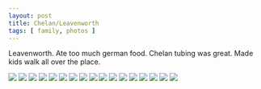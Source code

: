```yaml
---
layout: post
title: Chelan/Leavenworth
tags: [ family, photos ]
---
```



Leavenworth. Ate too much german food. Chelan tubing was great. Made kids walk all over the place.

<script src="https://ajax.googleapis.com/ajax/libs/jquery/1.11.1/jquery.min.js" ></script>


<div class="fotorama"  data-allowfullscreen="true" data-width="100%"  data-ratio="800/600">
    <!--https://photos.app.goo.gl/whhQDnsAGhfdHcGN8-->
    <img src="https://images.northbriton.net/AP1GczPXBsQzoHNZyDchK0KHzLSm1fLWF7wiEoY0_Mstv_1LgvmKoBU-h3_f8hhlo-Qw2ZjFDXY8UmgBjzkSoki9M4Lg9P4UXOBuXDc0nRvDWuFDdbYxY0Ne">
    <img src="https://images.northbriton.net/AP1GczNOJf0GOTC1Ze9EjtnImktKfqgzGqSNzVmp62pVTFBgXsDr2DqdKKfkDKxTwWh4Od2Zyks7IxwV_kvSdLzTPTgCvR2-dqHPuIf7chhz7bT3KJ7kpu94">
    <img src="https://images.northbriton.net/AP1GczNRKyuVsJyPBLdO9HIPAusSui1iVx4gi1gKUCGK0u_s7G8EC3EWT8G1M1OQaWdVwC7EBJTDfNq-m8bAxzaX3f1rvQ6pHRvZfPS3vShK_lN0iGj3usTQ">
    <img src="https://images.northbriton.net/AP1GczPM2vyjETYOD6pOZ-Eky4scmlbljsR226vgfSQEAqeN3adjFKbov34zwL4gzn6kUJ-zANDv2BGyEMqZPxSnqDaJrgW8CZK9FbAMfjRkCfe1tO8vg-ob">
    <img src="https://images.northbriton.net/AP1GczNFL2sC8eDb5tM5LMPlMYOJfTz4-hJk6RywXWNnOLO60hqotZUE28JkGXUD25Vx52tLzzIGlUS0C5l2Gd-WTnn3sH_E2D2ouJqiL387SIWhVwkOAXYr">
    <img src="https://images.northbriton.net/AP1GczMepvI5sZPMAXmvhgrIn9NgcaNoS1lELcNUlDW2hGowzxpQuvOeHBf2mU_jHJl8H8ECeS8zAqG8MnfC4QX05n_wXH1JlkyVTvtZIlL0MydVEqzN1PqJ">
    <img src="https://images.northbriton.net/AP1GczMWhJf8f5Tb8jQmdIf_-pbsqRdPAXYpWUv4Sg621Eiz5sXfbg0yxjz_GTLgiNVL8CHzphmvFYlcNi6p_qjO3sSp6DZReGnndy47fNdmMrODG2cUMH1-">
    <img src="https://images.northbriton.net/AP1GczPBjiX7DgXm-kw6Lnxo8n-qsiMEqpJHSlIa4Wz-lt2kv6nb1xajalBhmekKTxroeW5yRnyI6ol35o4XvGIEcwMF-MYqPAnUenR9sOMHlQjSn3QlkCMR">
    <img src="https://images.northbriton.net/AP1GczO0MAf9fIi54R8iKuqwhvWGJTAnPF_j29L3RWQ6slbvH_j6s6lyt0mLO60quuzSuWLHXIARpM9bBaoNYtuj51Z-aIzTh2YbDiSPNKOKGNtVUNMY6ugD">
    <img src="https://images.northbriton.net/AP1GczPGqW3rmEVLe7MG-VH88gGdY27xUWshw06ti7KuSvaJZphTIHeM-1fuJlwWWekgxpXCL64R8HMmCxyk7Du960Lkvba5j_bUFAlwQ3d9LTDATWXYext3">
    <img src="https://images.northbriton.net/AP1GczNkhyOThEtHXeoGpW228HlOyW-n0UIRLJ-aJn91fMlGIHx1kvQJ51saWRfRqC4xZvlN0LUsSOrg1Sumz-Hd3nh4VYfVIDMVDMEMNaeiJdNBzOeYwqat">
    <img src="https://images.northbriton.net/AP1GczMA2lXuJe0p8N4vKLcpnfckJrMLjWPZ3F1HLELL7O7I4gHedZO4ZDwnXB977pCPWva3nMKdI3zq9jW4wIDQVmmg68Kd2jKgrETxJtVqorrIm3uEa2Va">
    <img src="https://images.northbriton.net/AP1GczMgESyPbOa-1yLmWo-TGvsCczf5M3ZNx6Bq-FOjNEe_EtwDvyzooJ0tOFSK7QtM6pkX9aN59tStVi9gQZb8ujIa7p8zQn98rn136GU3v6vMV6kEEsF9">
    <img src="https://images.northbriton.net/AP1GczP78gPMTFbaHNT1hVr2OSu8UDmNzckIt-sKG3CsCcmS-dXc_LQ5JdMHDFJ86qGMekIzWc4prP1JUQfgKyev_OpJYclP47-E-EHO_7rBM0sd6R_uiu7N">
    <img src="https://images.northbriton.net/AP1GczM9t0j_rQws2LFsquQI147OH-bxI7e-4l2q3F7ahdqt9FN6wXGlpZu-5nndzXEus_F6WZUm_z5b-FBwuo9Mtd6JeTlR93wVPNvYC-3TKFbhcA6ZuTV4">
    <img src="https://images.northbriton.net/AP1GczM85poVWAC-ehpVB23aXoIjwoW4BAtGXh2yR_kSeczJ5pnjdtakB6ZQx-MgA3pi_LOZh3rpe-qaehtkSXsSrCnRvF_puKnHVD6LEmG1HO31dZYI7G8Z">
    <img src="https://images.northbriton.net/AP1GczMYaGb1fnoCgDPKS1BjBwq8ujP1Iz3Tm3OBPviK74dUTrCULvn_GPfepBW57Rf5GiKy3r0lKPk_nCkOUpBhHQ1Tr_IAVZgB3C4IEdYVbk2XnL51aajB">
</div>
